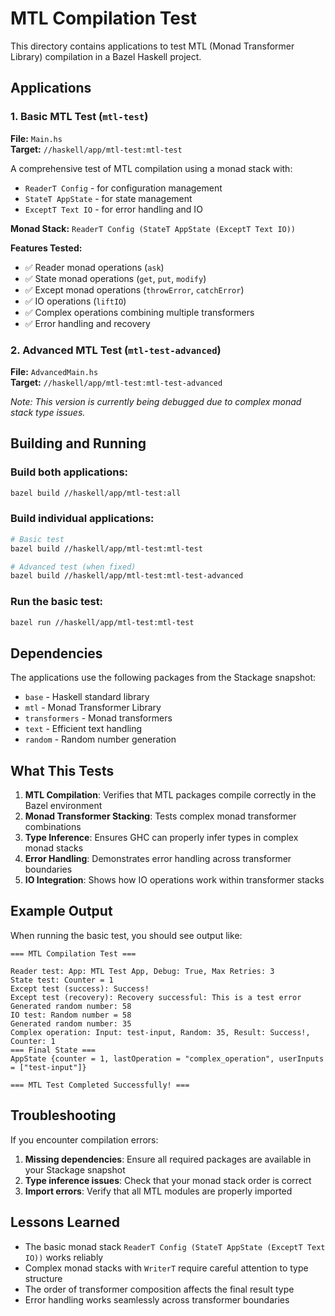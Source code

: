 # MTL Compilation Test

This directory contains applications to test MTL (Monad Transformer Library) compilation in a Bazel Haskell project.

## Applications

### 1. Basic MTL Test (`mtl-test`)

**File:** `Main.hs`  
**Target:** `//haskell/app/mtl-test:mtl-test`

A comprehensive test of MTL compilation using a monad stack with:
- `ReaderT Config` - for configuration management
- `StateT AppState` - for state management  
- `ExceptT Text IO` - for error handling and IO

**Monad Stack:** `ReaderT Config (StateT AppState (ExceptT Text IO))`

**Features Tested:**
- ✅ Reader monad operations (`ask`)
- ✅ State monad operations (`get`, `put`, `modify`)
- ✅ Except monad operations (`throwError`, `catchError`)
- ✅ IO operations (`liftIO`)
- ✅ Complex operations combining multiple transformers
- ✅ Error handling and recovery

### 2. Advanced MTL Test (`mtl-test-advanced`)

**File:** `AdvancedMain.hs`  
**Target:** `//haskell/app/mtl-test:mtl-test-advanced`

*Note: This version is currently being debugged due to complex monad stack type issues.*

## Building and Running

### Build both applications:
```bash
bazel build //haskell/app/mtl-test:all
```

### Build individual applications:
```bash
# Basic test
bazel build //haskell/app/mtl-test:mtl-test

# Advanced test (when fixed)
bazel build //haskell/app/mtl-test:mtl-test-advanced
```

### Run the basic test:
```bash
bazel run //haskell/app/mtl-test:mtl-test
```

## Dependencies

The applications use the following packages from the Stackage snapshot:
- `base` - Haskell standard library
- `mtl` - Monad Transformer Library
- `transformers` - Monad transformers
- `text` - Efficient text handling
- `random` - Random number generation

## What This Tests

1. **MTL Compilation**: Verifies that MTL packages compile correctly in the Bazel environment
2. **Monad Transformer Stacking**: Tests complex monad transformer combinations
3. **Type Inference**: Ensures GHC can properly infer types in complex monad stacks
4. **Error Handling**: Demonstrates error handling across transformer boundaries
5. **IO Integration**: Shows how IO operations work within transformer stacks

## Example Output

When running the basic test, you should see output like:

```
=== MTL Compilation Test ===

Reader test: App: MTL Test App, Debug: True, Max Retries: 3
State test: Counter = 1
Except test (success): Success!
Except test (recovery): Recovery successful: This is a test error
Generated random number: 58
IO test: Random number = 58
Generated random number: 35
Complex operation: Input: test-input, Random: 35, Result: Success!, Counter: 1
=== Final State ===
AppState {counter = 1, lastOperation = "complex_operation", userInputs = ["test-input"]}

=== MTL Test Completed Successfully! ===
```

## Troubleshooting

If you encounter compilation errors:

1. **Missing dependencies**: Ensure all required packages are available in your Stackage snapshot
2. **Type inference issues**: Check that your monad stack order is correct
3. **Import errors**: Verify that all MTL modules are properly imported

## Lessons Learned

- The basic monad stack `ReaderT Config (StateT AppState (ExceptT Text IO))` works reliably
- Complex monad stacks with `WriterT` require careful attention to type structure
- The order of transformer composition affects the final result type
- Error handling works seamlessly across transformer boundaries 